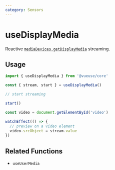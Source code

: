 ```yaml
---
category: Sensors
---
```


# useDisplayMedia

Reactive [`mediaDevices.getDisplayMedia`](https://developer.mozilla.org/en-US/docs/Web/API/MediaDevices/getDisplayMedia) streaming.

## Usage

```ts
import { useDisplayMedia } from '@vueuse/core'

const { stream, start } = useDisplayMedia()

// start streaming

start()
```

```ts
const video = document.getElementById('video')

watchEffect(() => {
  // preview on a video element
  video.srcObject = stream.value
})
```


## Related Functions

- `useUserMedia`
